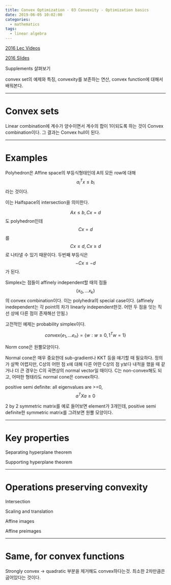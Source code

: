 ```yaml
---
title: Convex Optimization - 03 Convexity - Optimization basics
date: 2019-06-05 10:02:00
categories:
  - mathematics
tags:
  - linear algebra
---
```


[2016 Lec Videos](https://www.youtube.com/watch?v=Gij3dlqLUN8&index=3&list=PLjbUi5mgii6AVdvImLB9-Hako68p9MpIC)

[2016 Slides](http://www.stat.cmu.edu/~ryantibs/convexopt-F16/lectures/convex-opt.pdf)

Supplements 살펴보기

convex set의 예제와 특징, convexity를 보존하는 연산, convex function에 대해서 배워본다.

---

# Convex sets

Linear combination에 계수가 양수이면서 계수의 합이 1이되도록 하는 것이 Convex combination이다. 그 결과는 Convex hull이 된다.

---

# Examples

Polyhedron은 Affine space의 부등식형태인데 A의 모든 row에 대해 $$a_i^T x \le b_i$$라는 것이다.

이는 Halfspace의 intersection을 의미한다.

$$Ax \le b,Cx=d$$ 도 polyhedron인데 $$Cx=d$$를 $$Cx \le d, Cx \ge d$$로 나타낼 수 있기 때문이다. 두번째 부등식은 $$-Cx \le -d$$가 된다.

Simplex는 점들이 affinely independent할 때의 점들 $$\{ x_0, ... x_k \}$$의 convex combination이다. 이는 polyhedra의 special case이다. (affinely inedependent는 각 point의 차가 linearly independent한것. 어떤 두 점을 잇는 직선 상에 다른 점이 존재해선 안됨.)

고전적인 예제는 probability simplex이다.

$$convex\{e_1,...e_n\}=\{w : w \ge 0, 1^T w = 1\}$$

Norm cone은 원뿔모양이다.

Normal cone은 매우 중요한데 sub-gradient나 KKT 등을 얘기할 때 필요하다. 정의가 살짝 어렵지만, C상의 어떤 점 x에 대해 다른 어떤 C상의 점 y보다 내적을 했을 때 같거나 더 큰 경우는 C의 곡면상의 normal vector일 때이다. C는 non-convex해도 되고, 어떠한 형태라도 normal cone은 convex하다.

positive semi definite: all eigenvalues are >=0, $$a^T X a \ge 0$$

2 by 2 symmetric matrix를 예로 들어보면 element가 3개인데, positive semi definite한 symmetric matrix를 그려보면 원뿔 모양이다.

---

# Key properties

Separating hyperplane theorem

Supporting hyperplane theorem

---

# Operations preserving convexity

Intersection

Scaling and translation

Affine images

Affine preimages

---

# Same, for convex functions

Strongly convex -> quadratic 부분을 제거해도 convex하다는것. 최소한 2차만큼은 굽어있다는 것이다.
